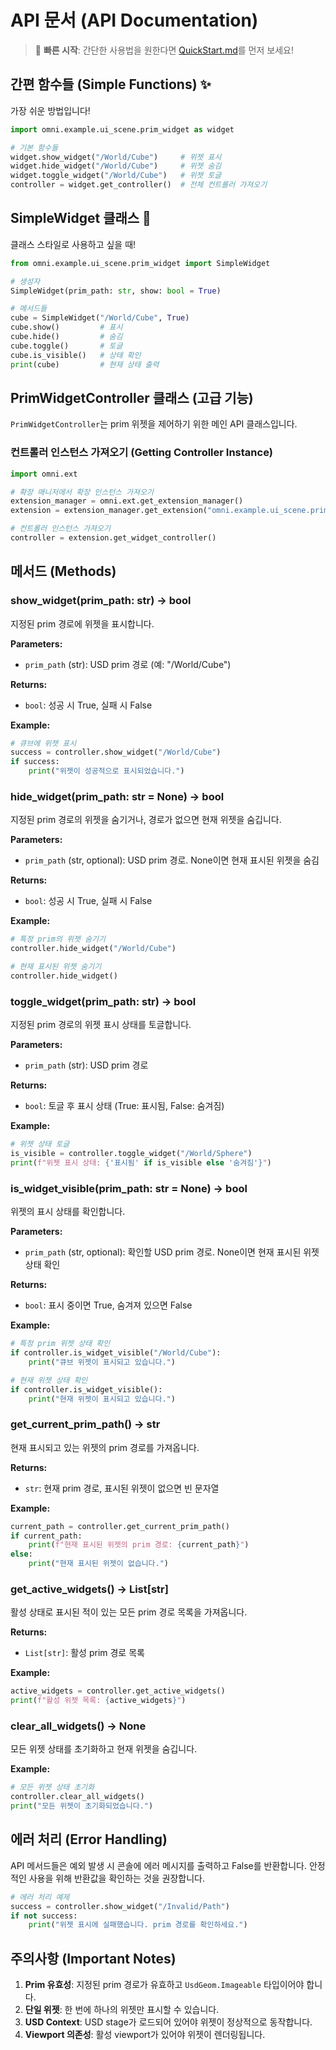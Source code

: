 # API 문서 (API Documentation)

> 🚀 **빠른 시작**: 간단한 사용법을 원한다면 [QuickStart.md](QuickStart.md)를 먼저 보세요!

## 간편 함수들 (Simple Functions) ✨

가장 쉬운 방법입니다!

```python
import omni.example.ui_scene.prim_widget as widget

# 기본 함수들
widget.show_widget("/World/Cube")     # 위젯 표시
widget.hide_widget("/World/Cube")     # 위젯 숨김  
widget.toggle_widget("/World/Cube")   # 위젯 토글
controller = widget.get_controller()  # 전체 컨트롤러 가져오기
```

## SimpleWidget 클래스 🎨

클래스 스타일로 사용하고 싶을 때!

```python
from omni.example.ui_scene.prim_widget import SimpleWidget

# 생성자
SimpleWidget(prim_path: str, show: bool = True)

# 메서드들
cube = SimpleWidget("/World/Cube", True)
cube.show()         # 표시
cube.hide()         # 숨김
cube.toggle()       # 토글
cube.is_visible()   # 상태 확인
print(cube)         # 현재 상태 출력
```

## PrimWidgetController 클래스 (고급 기능)

`PrimWidgetController`는 prim 위젯을 제어하기 위한 메인 API 클래스입니다.

### 컨트롤러 인스턴스 가져오기 (Getting Controller Instance)

```python
import omni.ext

# 확장 매니저에서 확장 인스턴스 가져오기
extension_manager = omni.ext.get_extension_manager()
extension = extension_manager.get_extension("omni.example.ui_scene.prim_widget")

# 컨트롤러 인스턴스 가져오기
controller = extension.get_widget_controller()
```

## 메서드 (Methods)

### show_widget(prim_path: str) → bool

지정된 prim 경로에 위젯을 표시합니다.

**Parameters:**
- `prim_path` (str): USD prim 경로 (예: "/World/Cube")

**Returns:**
- `bool`: 성공 시 True, 실패 시 False

**Example:**
```python
# 큐브에 위젯 표시
success = controller.show_widget("/World/Cube")
if success:
    print("위젯이 성공적으로 표시되었습니다.")
```

### hide_widget(prim_path: str = None) → bool

지정된 prim 경로의 위젯을 숨기거나, 경로가 없으면 현재 위젯을 숨깁니다.

**Parameters:**
- `prim_path` (str, optional): USD prim 경로. None이면 현재 표시된 위젯을 숨김

**Returns:**
- `bool`: 성공 시 True, 실패 시 False

**Example:**
```python
# 특정 prim의 위젯 숨기기
controller.hide_widget("/World/Cube")

# 현재 표시된 위젯 숨기기
controller.hide_widget()
```

### toggle_widget(prim_path: str) → bool

지정된 prim 경로의 위젯 표시 상태를 토글합니다.

**Parameters:**
- `prim_path` (str): USD prim 경로

**Returns:**
- `bool`: 토글 후 표시 상태 (True: 표시됨, False: 숨겨짐)

**Example:**
```python
# 위젯 상태 토글
is_visible = controller.toggle_widget("/World/Sphere")
print(f"위젯 표시 상태: {'표시됨' if is_visible else '숨겨짐'}")
```

### is_widget_visible(prim_path: str = None) → bool

위젯의 표시 상태를 확인합니다.

**Parameters:**
- `prim_path` (str, optional): 확인할 USD prim 경로. None이면 현재 표시된 위젯 상태 확인

**Returns:**
- `bool`: 표시 중이면 True, 숨겨져 있으면 False

**Example:**
```python
# 특정 prim 위젯 상태 확인
if controller.is_widget_visible("/World/Cube"):
    print("큐브 위젯이 표시되고 있습니다.")

# 현재 위젯 상태 확인
if controller.is_widget_visible():
    print("현재 위젯이 표시되고 있습니다.")
```

### get_current_prim_path() → str

현재 표시되고 있는 위젯의 prim 경로를 가져옵니다.

**Returns:**
- `str`: 현재 prim 경로, 표시된 위젯이 없으면 빈 문자열

**Example:**
```python
current_path = controller.get_current_prim_path()
if current_path:
    print(f"현재 표시된 위젯의 prim 경로: {current_path}")
else:
    print("현재 표시된 위젯이 없습니다.")
```

### get_active_widgets() → List[str]

활성 상태로 표시된 적이 있는 모든 prim 경로 목록을 가져옵니다.

**Returns:**
- `List[str]`: 활성 prim 경로 목록

**Example:**
```python
active_widgets = controller.get_active_widgets()
print(f"활성 위젯 목록: {active_widgets}")
```

### clear_all_widgets() → None

모든 위젯 상태를 초기화하고 현재 위젯을 숨깁니다.

**Example:**
```python
# 모든 위젯 상태 초기화
controller.clear_all_widgets()
print("모든 위젯이 초기화되었습니다.")
```

## 에러 처리 (Error Handling)

API 메서드들은 예외 발생 시 콘솔에 에러 메시지를 출력하고 False를 반환합니다. 안정적인 사용을 위해 반환값을 확인하는 것을 권장합니다.

```python
# 에러 처리 예제
success = controller.show_widget("/Invalid/Path")
if not success:
    print("위젯 표시에 실패했습니다. prim 경로를 확인하세요.")
```

## 주의사항 (Important Notes)

1. **Prim 유효성**: 지정된 prim 경로가 유효하고 `UsdGeom.Imageable` 타입이어야 합니다.
2. **단일 위젯**: 한 번에 하나의 위젯만 표시할 수 있습니다.
3. **USD Context**: USD stage가 로드되어 있어야 위젯이 정상적으로 동작합니다.
4. **Viewport 의존성**: 활성 viewport가 있어야 위젯이 렌더링됩니다.